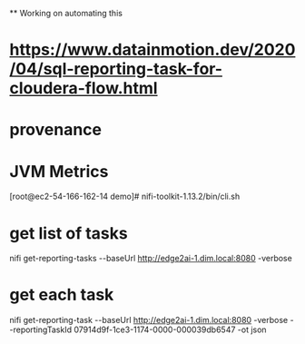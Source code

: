** Working on automating this

# https://www.datainmotion.dev/2020/04/sql-reporting-task-for-cloudera-flow.html

# provenance

# JVM Metrics

[root@ec2-54-166-162-14 demo]# nifi-toolkit-1.13.2/bin/cli.sh 

# get list of tasks

nifi get-reporting-tasks  --baseUrl http://edge2ai-1.dim.local:8080 -verbose   

# get each task

nifi get-reporting-task  --baseUrl http://edge2ai-1.dim.local:8080 -verbose --reportingTaskId 07914d9f-1ce3-1174-0000-000039db6547 -ot json

